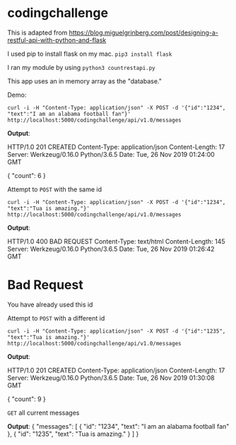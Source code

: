 # codingchallenge

This is adapted from https://blog.miguelgrinberg.com/post/designing-a-restful-api-with-python-and-flask 

I used pip to install flask on my mac. `pip3 install flask`

I ran my module by using `python3 countrestapi.py`

This app uses an in memory array as the "database."

Demo: 

`curl -i -H "Content-Type: application/json" -X POST -d '{"id":"1234", "text":"I am an alabama football fan"}' http://localhost:5000/codingchallenge/api/v1.0/messages`

<b>Output</b>:

HTTP/1.0 201 CREATED
Content-Type: application/json
Content-Length: 17
Server: Werkzeug/0.16.0 Python/3.6.5
Date: Tue, 26 Nov 2019 01:24:00 GMT

{
  "count": 6
}


Attempt to `POST` with the same id

`curl -i -H "Content-Type: application/json" -X POST -d '{"id":"1234", "text":"Tua is amazing."}' http://localhost:5000/codingchallenge/api/v1.0/messages`

<b>Output</b>: 

HTTP/1.0 400 BAD REQUEST
Content-Type: text/html
Content-Length: 145
Server: Werkzeug/0.16.0 Python/3.6.5
Date: Tue, 26 Nov 2019 01:26:42 GMT

<!DOCTYPE HTML PUBLIC "-//W3C//DTD HTML 3.2 Final//EN">
<title>400 Bad Request</title>
<h1>Bad Request</h1>
<p>You have already used this id</p>

Attempt to `POST` with a different id

`curl -i -H "Content-Type: application/json" -X POST -d '{"id":"1235", "text":"Tua is amazing."}' http://localhost:5000/codingchallenge/api/v1.0/messages`

<b>Output</b>:

HTTP/1.0 201 CREATED
Content-Type: application/json
Content-Length: 17
Server: Werkzeug/0.16.0 Python/3.6.5
Date: Tue, 26 Nov 2019 01:30:08 GMT

{
  "count": 9
}


`GET` all current messages

<b>Output</b>: 
{
  "messages": [
    {
      "id": "1234", 
      "text": "I am an alabama football fan"
    }, 
    {
      "id": "1235", 
      "text": "Tua is amazing."
    }
  ]
}

